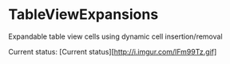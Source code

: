 # TableViewExpansions
Expandable table view cells using dynamic cell insertion/removal

Current status:
[Current status][http://i.imgur.com/lFm99Tz.gif]

[1]: http://i.imgur.com/lFm99Tz.gif
